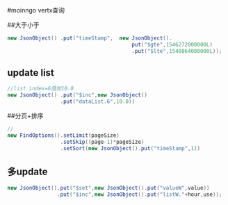 #moinngo vertx查询

##大于小于
```java
new JsonObject() .put("timeStamp",  new JsonObject().
                                        put("$gte",1546272000000L)
                                        .put("$lte",1548864000000L));
```

## update list
```java
//list index=6值加10.0
new JsonObject() .put("$inc",new JsonObject()
                 .put("dataList.6",10.0))
```

##分页+排序
```java
// 
new FindOptions().setLimit(pageSize)
                 .setSkip((page-1)*pageSize)
                 .setSort(new JsonObject().put("timeStamp",1))
```

## 多update
```java
new JsonObject().put("$set",new JsonObject().put("valueW",value))
                .put("$inc",new JsonObject().put("listW."+hour,use));
```